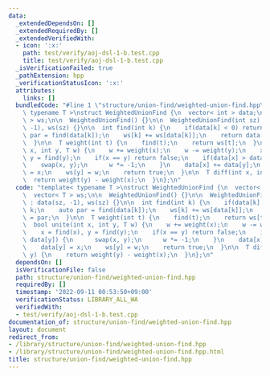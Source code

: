 ```yaml
---
data:
  _extendedDependsOn: []
  _extendedRequiredBy: []
  _extendedVerifiedWith:
  - icon: ':x:'
    path: test/verify/aoj-dsl-1-b.test.cpp
    title: test/verify/aoj-dsl-1-b.test.cpp
  _isVerificationFailed: true
  _pathExtension: hpp
  _verificationStatusIcon: ':x:'
  attributes:
    links: []
  bundledCode: "#line 1 \"structure/union-find/weighted-union-find.hpp\"\ntemplate<\
    \ typename T >\nstruct WeightedUnionFind {\n  vector< int > data;\n  vector< T\
    \ > ws;\n\n  WeightedUnionFind() {}\n\n  WeightedUnionFind(int sz) : data(sz,\
    \ -1), ws(sz) {}\n\n  int find(int k) {\n    if(data[k] < 0) return k;\n    auto\
    \ par = find(data[k]);\n    ws[k] += ws[data[k]];\n    return data[k] = par;\n\
    \  }\n\n  T weight(int t) {\n    find(t);\n    return ws[t];\n  }\n\n  bool unite(int\
    \ x, int y, T w) {\n    w += weight(x);\n    w -= weight(y);\n    x = find(x),\
    \ y = find(y);\n    if(x == y) return false;\n    if(data[x] > data[y]) {\n  \
    \    swap(x, y);\n      w *= -1;\n    }\n    data[x] += data[y];\n    data[y]\
    \ = x;\n    ws[y] = w;\n    return true;\n  }\n\n  T diff(int x, int y) {\n  \
    \  return weight(y) - weight(x);\n  }\n};\n"
  code: "template< typename T >\nstruct WeightedUnionFind {\n  vector< int > data;\n\
    \  vector< T > ws;\n\n  WeightedUnionFind() {}\n\n  WeightedUnionFind(int sz)\
    \ : data(sz, -1), ws(sz) {}\n\n  int find(int k) {\n    if(data[k] < 0) return\
    \ k;\n    auto par = find(data[k]);\n    ws[k] += ws[data[k]];\n    return data[k]\
    \ = par;\n  }\n\n  T weight(int t) {\n    find(t);\n    return ws[t];\n  }\n\n\
    \  bool unite(int x, int y, T w) {\n    w += weight(x);\n    w -= weight(y);\n\
    \    x = find(x), y = find(y);\n    if(x == y) return false;\n    if(data[x] >\
    \ data[y]) {\n      swap(x, y);\n      w *= -1;\n    }\n    data[x] += data[y];\n\
    \    data[y] = x;\n    ws[y] = w;\n    return true;\n  }\n\n  T diff(int x, int\
    \ y) {\n    return weight(y) - weight(x);\n  }\n};\n"
  dependsOn: []
  isVerificationFile: false
  path: structure/union-find/weighted-union-find.hpp
  requiredBy: []
  timestamp: '2022-09-11 00:53:50+09:00'
  verificationStatus: LIBRARY_ALL_WA
  verifiedWith:
  - test/verify/aoj-dsl-1-b.test.cpp
documentation_of: structure/union-find/weighted-union-find.hpp
layout: document
redirect_from:
- /library/structure/union-find/weighted-union-find.hpp
- /library/structure/union-find/weighted-union-find.hpp.html
title: structure/union-find/weighted-union-find.hpp
---
```

